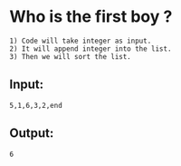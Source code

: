 # Who is the first boy ?

    1) Code will take integer as input.
    2) It will append integer into the list.
    3) Then we will sort the list.
   
## Input:
    5,1,6,3,2,end
## Output:
    6